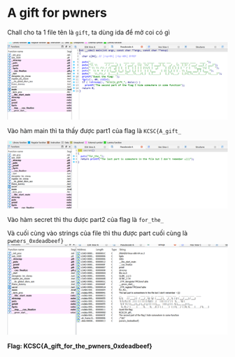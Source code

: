 # A gift for pwners

Chall cho ta 1 file tên là ``gift``, ta dùng ida để mở coi có gì

![1702786489912](image/Agiftforpwners/1702786489912.png)

Vào hàm main thì ta thấy được part1 của flag là ``KCSC{A_gift_``

![1702786590475](image/Agiftforpwners/1702786590475.png)

Vào hàm secret thì thu được part2 của flag là ``for_the_``

Và cuối cùng vào strings của file thì thu được part cuối cùng là ``pwners_0xdeadbeef}``
![1702786621901](image/Agiftforpwners/1702786621901.png)

**Flag: KCSC{A_gift_for_the_pwners_0xdeadbeef}**